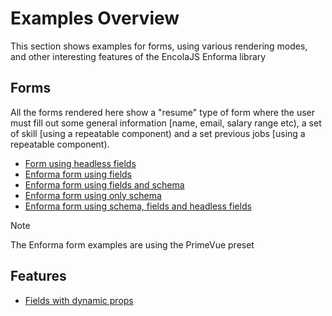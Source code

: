 # Examples Overview

This section shows examples for forms, using various rendering modes, and other interesting features of the EncolaJS Enforma library

## Forms
All the forms rendered here show a "resume" type of form where the user must fill out some general information [name, email, salary range etc), a set of skill [using a repeatable component) and a set previous jobs [using a repeatable 
component).

- [Form using headless fields](headless-components.md)
- [Enforma form using fields](fields.md)
- [Enforma form using fields and schema](fields-and-schema.md)
- [Enforma form using only schema](schema-only.md)
- [Enforma form using schema, fields and headless fields](mixed_form.md)

> [!NOTE]
> The Enforma form examples are using the PrimeVue preset

## Features
- [Fields with dynamic props](dynamic-props.md)